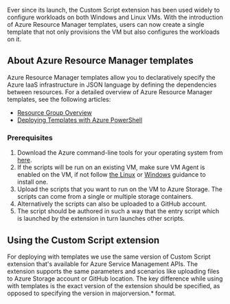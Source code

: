 

Ever since its launch, the Custom Script extension has been used widely to configure workloads on both Windows and Linux VMs. With the introduction of Azure Resource Manager templates, users can now create a single template that not only provisions the VM but also configures the workloads on it.

## About Azure Resource Manager templates
Azure Resource Manager templates allow you to declaratively specify the Azure IaaS infrastructure in JSON language by defining the dependencies between resources. For a detailed overview of Azure Resource Manager templates, see the following articles:

* [Resource Group Overview](../articles/azure-resource-manager/resource-group-overview.md)
* [Deploying Templates with Azure PowerShell](../articles/virtual-machines/virtual-machines-windows-ps-manage.md?toc=%2fazure%2fvirtual-machines%2fwindows%2ftoc.json)

### Prerequisites
1. Download the Azure command-line tools for your operating system from [here](https://azure.microsoft.com/downloads/).
2. If the scripts will be run on an existing VM, make sure VM Agent is enabled on the VM, if not follow [the Linux](../articles/virtual-machines/virtual-machines-linux-classic-manage-extensions.md?toc=%2fazure%2fvirtual-machines%2flinux%2fclassic%2ftoc.json) or [Windows](../articles/virtual-machines/virtual-machines-windows-classic-manage-extensions.md?toc=%2fazure%2fvirtual-machines%2fwindows%2fclassic%2ftoc.json) guidance to install one.
3. Upload the scripts that you want to run on the VM to Azure Storage. The scripts can come from a single or multiple storage containers.
4. Alternatively the scripts can also be uploaded to a GitHub account.
5. The script should be authored in such a way that the entry script which is launched by the extension in turn launches other scripts.

## Using the Custom Script extension
For deploying with templates we use the same version of Custom Script extension that's available for Azure Service Management APIs. The extension supports the same parameters and scenarios like uploading files to Azure Storage account or GitHub location. The key difference while using with templates is the exact version of the extension should be specified, as opposed to specifying the version in majorversion.* format.

